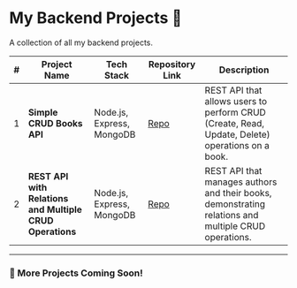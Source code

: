 # My Backend Projects 🚀

A collection of all my backend projects.

| #   | Project Name                                             | Tech Stack                | Repository Link                                                              | Description                                                                                          |
| --- | -------------------------------------------------------- | ------------------------- | ---------------------------------------------------------------------------- | ---------------------------------------------------------------------------------------------------- |
| 1   | **Simple CRUD Books API**                                | Node.js, Express, MongoDB | [Repo](https://github.com/HassanEssam0110/Task-1-CRUD-API-for-Books.git)     | REST API that allows users to perform CRUD (Create, Read, Update, Delete) operations on a book.      |
| 2   | **REST API with Relations and Multiple CRUD Operations** | Node.js, Express, MongoDB | [Repo](https://github.com/HassanEssam0110/Task-2-books-authors-crud-api.git) | REST API that manages authors and their books, demonstrating relations and multiple CRUD operations. |

---

### 🌟 More Projects Coming Soon!
